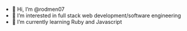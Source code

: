 - 👋 Hi, I’m @rodmen07
- 👀 I’m interested in full stack web development/software engineering
- 🌱 I’m currently learning Ruby and Javascript
